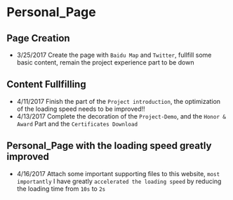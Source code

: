 # Personal_Page

## Page Creation
* 3/25/2017  Create the page with `Baidu Map` and `Twitter`, fullfill some basic content, remain the project experience part to be down

## Content Fullfilling  
* 4/11/2017  Finish the part of the `Project introduction`, the optimization of the loading speed needs to be improved!!
* 4/13/2017  Complete the decoration of the `Project-Demo`, and the `Honor & Award` Part and the `Certificates Download`

## Personal_Page with the loading speed greatly improved
* 4/16/2017  Attach some important supporting files to this website, `most importantly` I have greatly `accelerated the loading speed` by
reducing the loading time from `10s` to `2s`
